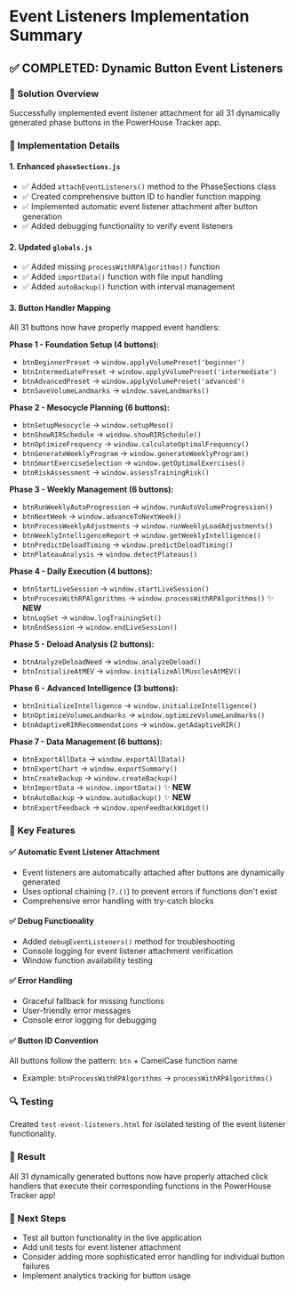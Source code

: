 # Event Listeners Implementation Summary

## ✅ COMPLETED: Dynamic Button Event Listeners

### 🎯 Solution Overview
Successfully implemented event listener attachment for all 31 dynamically generated phase buttons in the PowerHouse Tracker app.

### 🔧 Implementation Details

#### 1. **Enhanced `phaseSections.js`**
- ✅ Added `attachEventListeners()` method to the PhaseSections class
- ✅ Created comprehensive button ID to handler function mapping
- ✅ Implemented automatic event listener attachment after button generation
- ✅ Added debugging functionality to verify event listeners

#### 2. **Updated `globals.js`**
- ✅ Added missing `processWithRPAlgorithms()` function
- ✅ Added `importData()` function with file input handling
- ✅ Added `autoBackup()` function with interval management

#### 3. **Button Handler Mapping**
All 31 buttons now have properly mapped event handlers:

**Phase 1 - Foundation Setup (4 buttons):**
- `btnBeginnerPreset` → `window.applyVolumePreset('beginner')`
- `btnIntermediatePreset` → `window.applyVolumePreset('intermediate')`
- `btnAdvancedPreset` → `window.applyVolumePreset('advanced')`
- `btnSaveVolumeLandmarks` → `window.saveLandmarks()`

**Phase 2 - Mesocycle Planning (6 buttons):**
- `btnSetupMesocycle` → `window.setupMeso()`
- `btnShowRIRSchedule` → `window.showRIRSchedule()`
- `btnOptimizeFrequency` → `window.calculateOptimalFrequency()`
- `btnGenerateWeeklyProgram` → `window.generateWeeklyProgram()`
- `btnSmartExerciseSelection` → `window.getOptimalExercises()`
- `btnRiskAssessment` → `window.assessTrainingRisk()`

**Phase 3 - Weekly Management (6 buttons):**
- `btnRunWeeklyAutoProgression` → `window.runAutoVolumeProgression()`
- `btnNextWeek` → `window.advanceToNextWeek()`
- `btnProcessWeeklyAdjustments` → `window.runWeeklyLoadAdjustments()`
- `btnWeeklyIntelligenceReport` → `window.getWeeklyIntelligence()`
- `btnPredictDeloadTiming` → `window.predictDeloadTiming()`
- `btnPlateauAnalysis` → `window.detectPlateaus()`

**Phase 4 - Daily Execution (4 buttons):**
- `btnStartLiveSession` → `window.startLiveSession()`
- `btnProcessWithRPAlgorithms` → `window.processWithRPAlgorithms()` ✨ **NEW**
- `btnLogSet` → `window.logTrainingSet()`
- `btnEndSession` → `window.endLiveSession()`

**Phase 5 - Deload Analysis (2 buttons):**
- `btnAnalyzeDeloadNeed` → `window.analyzeDeload()`
- `btnInitializeAtMEV` → `window.initializeAllMusclesAtMEV()`

**Phase 6 - Advanced Intelligence (3 buttons):**
- `btnInitializeIntelligence` → `window.initializeIntelligence()`
- `btnOptimizeVolumeLandmarks` → `window.optimizeVolumeLandmarks()`
- `btnAdaptiveRIRRecommendations` → `window.getAdaptiveRIR()`

**Phase 7 - Data Management (6 buttons):**
- `btnExportAllData` → `window.exportAllData()`
- `btnExportChart` → `window.exportSummary()`
- `btnCreateBackup` → `window.createBackup()`
- `btnImportData` → `window.importData()` ✨ **NEW**
- `btnAutoBackup` → `window.autoBackup()` ✨ **NEW**
- `btnExportFeedback` → `window.openFeedbackWidget()`

### 🚀 Key Features

#### ✅ Automatic Event Listener Attachment
- Event listeners are automatically attached after buttons are dynamically generated
- Uses optional chaining (`?.()`) to prevent errors if functions don't exist
- Comprehensive error handling with try-catch blocks

#### ✅ Debug Functionality
- Added `debugEventListeners()` method for troubleshooting
- Console logging for event listener attachment verification
- Window function availability testing

#### ✅ Error Handling
- Graceful fallback for missing functions
- User-friendly error messages
- Console error logging for debugging

#### ✅ Button ID Convention
All buttons follow the pattern: `btn` + CamelCase function name
- Example: `btnProcessWithRPAlgorithms` → `processWithRPAlgorithms()`

### 🔍 Testing
Created `test-event-listeners.html` for isolated testing of the event listener functionality.

### 🎉 Result
All 31 dynamically generated buttons now have properly attached click handlers that execute their corresponding functions in the PowerHouse Tracker app!

### 🔄 Next Steps
- Test all button functionality in the live application
- Add unit tests for event listener attachment
- Consider adding more sophisticated error handling for individual button failures
- Implement analytics tracking for button usage
